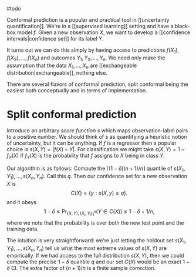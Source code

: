 #todo 

Conformal prediction is a popular and practical tool in [[uncertainty quantification]]. We're in a [[supervised learning]] setting and have a black-box model $f$. Given a new observation $X$, we want to develop a [[confidence intervals|confidence set]] for its label $Y$. 

It turns out we can do this simply by having access to predictions $f(X_1), f(X_2), \dots, f(X_n)$ and outcomes $Y_1, Y_2, \dots, Y_n$. We need only make the assumption that the data $X_1, \dots, X_n$ are [[exchangeable distribution|exchangeable]], nothing else. 

There are several flavors of conformal prediction, split conformal being the easiest both conceptually and in terms of implementation. 

# Split conformal prediction

Introduce an arbitrary _score function_ $s$ which maps observation-label pairs to a positive number. We should think of $s$ as quantifying a heuristic notion of uncertainty, but it can be anything. If $f$ is a regressor then a popular choice is $s(X, Y) = |f(X) - Y|$. For classification we might take $s(X,Y) = 1 - f_Y(X)$ if $f_Y(X)$ is the probability that $f$ assigns to $X$ being in class $Y$. 

Our algorithm is as follows: Compute the $\lceil (1-\delta)(n+1)/n\rceil$ quantile of $s(X_1, Y_1), \dots, s(X_n, Y_n)$. Call this $q$. Then our confidence set for a new observation $X$ is $$C(X) = \{y: s(X,y)\leq q\}.$$and it obeys $$1-\delta\leq \Pr_{(X,Y), (X_i,Y_i)_1^n}(Y\in C(X))\leq 1-\delta + 1/n,$$where we note that the probability is over both the new test point and the training data. 

The intuition is very straightforward: we're just letting the holdout set $s(X_1,Y_1),\dots,s(X_n,Y_n)$ tell us what the most extreme values of $s(X,Y)$ are empirically. If we had access to the full distribution $s(X,Y)$, then we could compute the precise $1-\delta$ quantile $q$ and our set $C(X)$ would be an exact $1-\delta$ CI. The extra factor of $(n+1)/n$ is a finite sample correction. 

